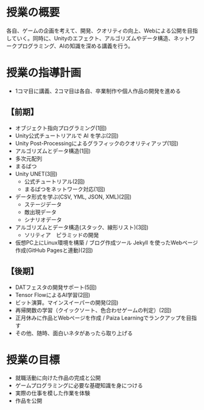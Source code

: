 # 授業の概要
各自、ゲームの企画を考えて、開発、クオリティの向上、Webによる公開を目指していく。同時に、Unityのエフェクト、アルゴリズムやデータ構造、ネットワークプログラミング、AIの知識を深める講義を行う。

#	授業の指導計画
- 1コマ目に講義、2コマ目は各自、卒業制作や個人作品の開発を進める

## 【前期】
- オブジェクト指向プログラミング(1回)
- Unity公式チュートリアルで AI を学ぶ(2回)
- Unity Post-Processingによるグラフィックのクオリティアップ(1回)
-	アルゴリズムとデータ構造(1回)
  - 多次元配列
  - まるばつ
- Unity UNET(3回)
  - 公式チュートリアル(2回)
  - まるばつをネットワーク対応(1回)
- データ形式を学ぶ(CSV, YML, JSON, XML)(2回)
  - ステージデータ
  - 敵出現データ
  - シナリオデータ
- アルゴリズムとデータ構造(スタック、線形リスト)(3回)
  - ソリティア　ピラミッドの開発
- 仮想PC上にLinux環境を構築 / ブログ作成ツール Jekyll を使ったWebページ作成(GitHub Pagesと連動)(2回)

## 【後期】
- DATフェスタの開発サポート(5回)
- Tensor FlowによるAI学習(2回)
- ビット演算。マインスイーパーの開発(2回)
- 再帰関数の学習（クイックソート、色合わせゲームの判定）(2回)
- 正月休みに作品とWebページを作成 / Paiza Learningでランクアップを目指す
- その他、随時、面白いネタがあったら取り上げる

#	授業の目標
- 就職活動に向けた作品の完成と公開
- ゲームプログラミングに必要な基礎知識を身につける
- 実際の仕事を模した作業を体験
- 作品を公開
